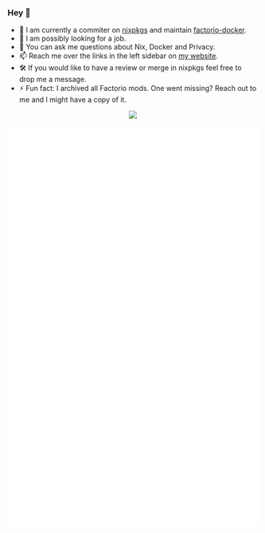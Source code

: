 ### Hey :wave:

  - :telescope: I am currently a commiter on [nixpkgs](https://github.com/NixOS/nixpkgs/) and maintain [factorio-docker](https://github.com/factoriotools/factorio-docker/).
- :thinking: I am possibly looking for a job.
- :thought_balloon: You can ask me questions about Nix, Docker and Privacy.
- :mailbox: Reach me over the links in the left sidebar on [my website](https://supersandro.de/).
- :hammer_and_wrench: If you would like to have a review or merge in nixpkgs feel free to drop me a message.
- :zap: Fun fact: I archived all Factorio mods. One went missing? Reach out to me and I might have a copy of it.

<p align="center">
  <a href="https://github.com/SuperSandro2000/">
    <img src="https://github-readme-stats.vercel.app/api?username=SuperSandro2000&include_all_commits=true&show_icons=true&bg_color=232627&text_color=ffffd7&icon_color=af5f5f&title_color=ff557f" />
  </a>
</p>     

<p align="center">
  <a href="https://github.com/SuperSandro2000/">
    <img src="https://raw.githubusercontent.com/SuperSandro2000/SuperSandro2000/master/github-metrics.svg" />
  </a>
</p>     
